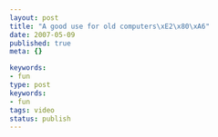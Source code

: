 ```yaml
---
layout: post
title: "A good use for old computers\xE2\x80\xA6"
date: 2007-05-09
published: true
meta: {}

keywords:
- fun
type: post
keywords:
- fun
tags: video
status: publish
---
```


